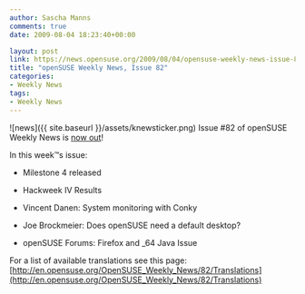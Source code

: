 ```yaml
---
author: Sascha Manns
comments: true
date: 2009-08-04 18:23:40+00:00

layout: post
link: https://news.opensuse.org/2009/08/04/opensuse-weekly-news-issue-82/
title: "openSUSE Weekly News, Issue 82"
categories:
- Weekly News
tags:
- Weekly News
---
```

![news]({{ site.baseurl }}/assets/knewsticker.png) Issue #82 of openSUSE Weekly News is [now out](http://en.opensuse.org/OpenSUSE_Weekly_News/82)!

In this week™s issue:



	
  * Milestone 4 released
        
  * Hackweek IV Results
        
  * Vincent Danen: System monitoring with Conky
        
  * Joe Brockmeier: Does openSUSE need a default desktop?
        
  * openSUSE Forums: Firefox and _64 Java Issue


For a list of available translations see this page:
[http://en.opensuse.org/OpenSUSE_Weekly_News/82/Translations](http://en.opensuse.org/OpenSUSE_Weekly_News/82/Translations)		
